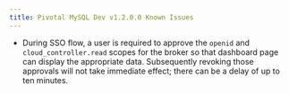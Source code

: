 ```yaml
---
title: Pivotal MySQL Dev v1.2.0.0 Known Issues
---
```

* During SSO flow, a user is required to approve the `openid` and `cloud_controller.read` scopes for the broker so that dashboard page can display the appropriate data. Subsequently revoking those approvals will not take immediate effect; there can be a delay of up to ten minutes.
